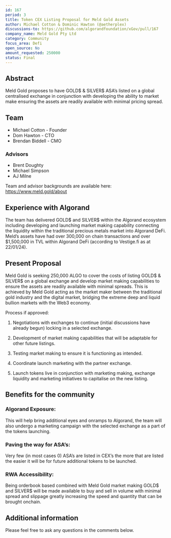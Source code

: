 ```yaml
---
id: 167
period: 3
title: Token CEX Listing Proposal for Meld Gold Assets
author: Michael Cotton & Dominic Hawton (@aetherplex)
discussions-to: https://github.com/algorandfoundation/xGov/pull/167
company_name: Meld Gold Pty Ltd
category: Community
focus_area: Defi
open_source: No
amount_requested: 250000
status: Final
---
```


## Abstract

Meld Gold proposes to have GOLD$ & SILVER$ ASA’s listed on a global centralised exchange in conjunction with developing the ability to market make ensuring the assets are readily available with minimal pricing spread.

## Team

- Michael Cotton - Founder
- Dom Hawton - CTO
- Brendan Biddell - CMO

### Advisors

- Brent Doughty
- Michael Simpson
- AJ Milne

Team and advisor backgrounds are available here: https://www.meld.gold/about

## Experience with Algorand

The team has delivered GOLD$ and SILVER$ within the Algorand ecosystem including developing and launching market making capability connecting the liquidity within the traditional precious metals market into Algorand DeFi. Meld’s assets have had over 300,000 on chain transactions and over $1,500,000 in TVL within Algorand DeFi (according to Vestige.fi as at 22/01/24).

## Present Proposal

Meld Gold is seeking 250,000 ALGO to cover the costs of listing GOLD$ & SILVER$ on a global exchange and develop market making capabilities to ensure the assets are readily available with minimal spreads. This is achieved by Meld Gold acting as the market maker between the traditional gold industry and the digital market, bridging the extreme deep and liquid bullion markets with the Web3 economy.

Process if approved:

1. Negotiations with exchanges to continue (initial discussions have already begun) locking in a selected exchange.

2. Development of market making capabilities that will be adaptable for other future listings.

3. Testing market making to ensure it is functioning as intended.

4. Coordinate launch marketing with the partner exchange.

5. Launch tokens live in conjunction with marketing making, exchange liquidity and marketing initiatives to capitalise on the new listing.

## Benefits for the community

### Algorand Exposure:

This will help bring additional eyes and onramps to Algorand, the team will also undergo a marketing campaign with the selected exchange as a part of the tokens launching.

### Paving the way for ASA’s:

Very few (in most cases 0) ASA’s are listed in CEX’s the more that are listed the easier it will be for future additional tokens to be launched.

### RWA Accessibility:

Being orderbook based combined with Meld Gold market making GOLD$ and SILVER$ will be made available to buy and sell in volume with minimal spread and slippage greatly increasing the speed and quantity that can be brought onchain.

## Additional information

Please feel free to ask any questions in the comments below.
